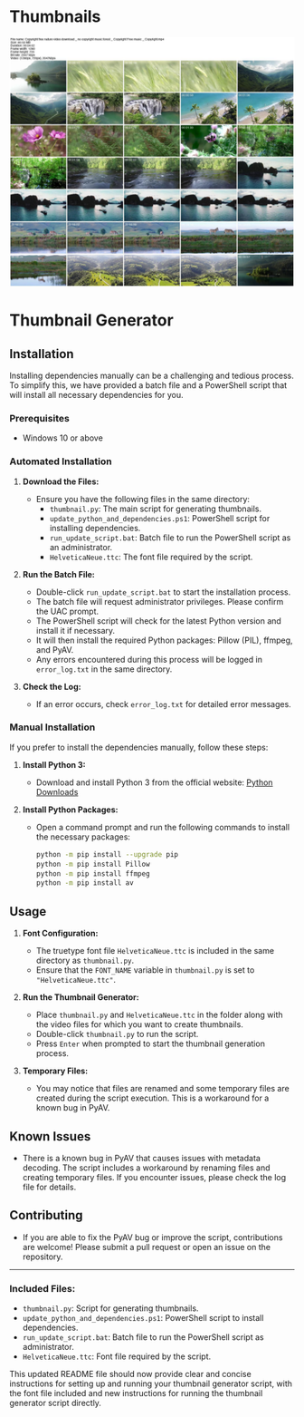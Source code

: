 # Thumbnails

![](example.jpg.jpg)


# Thumbnail Generator

## Installation

Installing dependencies manually can be a challenging and tedious process. To simplify this, we have provided a batch file and a PowerShell script that will install all necessary dependencies for you.

### Prerequisites

- Windows 10 or above

### Automated Installation

1. **Download the Files:**
   - Ensure you have the following files in the same directory:
     - `thumbnail.py`: The main script for generating thumbnails.
     - `update_python_and_dependencies.ps1`: PowerShell script for installing dependencies.
     - `run_update_script.bat`: Batch file to run the PowerShell script as an administrator.
     - `HelveticaNeue.ttc`: The font file required by the script.

2. **Run the Batch File:**
   - Double-click `run_update_script.bat` to start the installation process.
   - The batch file will request administrator privileges. Please confirm the UAC prompt.
   - The PowerShell script will check for the latest Python version and install it if necessary.
   - It will then install the required Python packages: Pillow (PIL), ffmpeg, and PyAV.
   - Any errors encountered during this process will be logged in `error_log.txt` in the same directory.

3. **Check the Log:**
   - If an error occurs, check `error_log.txt` for detailed error messages.

### Manual Installation

If you prefer to install the dependencies manually, follow these steps:

1. **Install Python 3:**
   - Download and install Python 3 from the official website: [Python Downloads](https://www.python.org/downloads/)

2. **Install Python Packages:**
   - Open a command prompt and run the following commands to install the necessary packages:
     ```sh
     python -m pip install --upgrade pip
     python -m pip install Pillow
     python -m pip install ffmpeg
     python -m pip install av
     ```

## Usage

1. **Font Configuration:**
   - The truetype font file `HelveticaNeue.ttc` is included in the same directory as `thumbnail.py`.
   - Ensure that the `FONT_NAME` variable in `thumbnail.py` is set to `"HelveticaNeue.ttc"`.

2. **Run the Thumbnail Generator:**
   - Place `thumbnail.py` and `HelveticaNeue.ttc` in the folder along with the video files for which you want to create thumbnails.
   - Double-click `thumbnail.py` to run the script.
   - Press `Enter` when prompted to start the thumbnail generation process.

3. **Temporary Files:**
   - You may notice that files are renamed and some temporary files are created during the script execution. This is a workaround for a known bug in PyAV.

## Known Issues

- There is a known bug in PyAV that causes issues with metadata decoding. The script includes a workaround by renaming files and creating temporary files. If you encounter issues, please check the log file for details.

## Contributing

- If you are able to fix the PyAV bug or improve the script, contributions are welcome! Please submit a pull request or open an issue on the repository.

---

### Included Files:

- `thumbnail.py`: Script for generating thumbnails.
- `update_python_and_dependencies.ps1`: PowerShell script to install dependencies.
- `run_update_script.bat`: Batch file to run the PowerShell script as administrator.
- `HelveticaNeue.ttc`: Font file required by the script.

This updated README file should now provide clear and concise instructions for setting up and running your thumbnail generator script, with the font file included and new instructions for running the thumbnail generator script directly.
